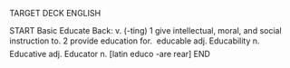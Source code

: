 TARGET DECK
ENGLISH

START
Basic
Educate
Back: v. (-ting) 1 give intellectual, moral, and social instruction to. 2 provide education for.  educable adj. Educability n. Educative adj. Educator n. [latin educo -are rear]
END
